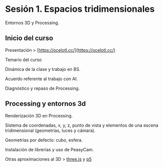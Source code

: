 # Sesión 1. Espacios tridimensionales 

Entornos 3D y Processing. 

## Inicio del curso

Presentación > [https://ocelotl.cc/](https://ocelotl.cc/)

Temario del curso

Dinámica de la clase y trabajo en BS. 

Acuerdo referente al trabajo con AI. 

Diagnóstico y repaso de Processing. 

## Processing y entornos 3d

Renderización 3D en Processing. 

Sistema de coordenadas, x, y, z, punto de vista y elementos de una escena tridimensional (geometrías, luces y cámara). 

Geometrías por defecto: cubo, esfera. 

Instalación de librerías y uso de PeasyCam.

Otras aproximaciones al 3D > [three.js](https://threejs.org/) y [p5](https://p5js.org/)